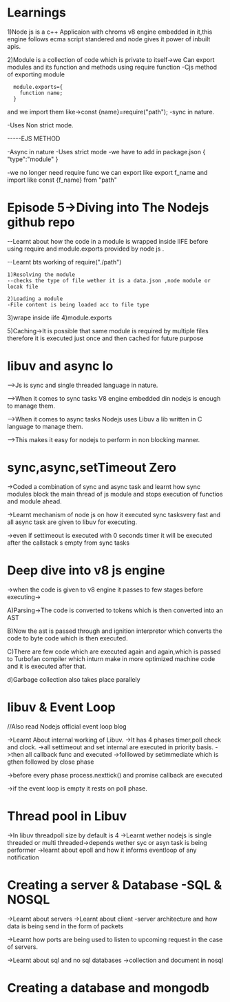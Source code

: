 # Learnings

1)Node js is a c++ Applicaion with chroms v8 engine embedded in it,this engine follows ecma script standered and node gives it power of inbuilt apis.

2)Module is a collection of code which is private to itself->we Can export modules and its function and methods using require function
    -Cjs method of exporting module

      module.exports={
        function name;
      }
and we import them like->const {name}=require("path");
-sync in nature.

-Uses Non strict mode.

-----EJS METHOD

-Async in nature
-Uses strict mode
-we have to add  in package.json {
    "type":"module"
}

-we no longer need require func we can export like  export f_name and import like const {f_name} from "path"


# Episode 5->Diving into The Nodejs github repo
--Learnt about how the code in a module is wrapped inside IIFE before using require and module.exports  provided by node js .

--Learnt bts working of require("./path")

    1)Resolving the module
    --checks the type of file wether it is a data.json ,node module or locak file

    2)Loading a module
    -File content is being loaded acc to file type
  3)wrape inside iife
   4)module.exports

5)Caching->It is possible that same module is required by multiple files therefore it is executed just once and then cached for future purpose 

# libuv and async Io

-->Js is sync and single threaded language in nature.

-->When it comes to sync tasks V8 engine embedded din nodejs is enough to manage them.

-->When it comes to async tasks Nodejs uses Libuv a lib written in C language to manage them.

-->This makes it easy for nodejs to perform in non blocking manner.


# sync,async,setTimeout Zero

->Coded a combination of sync and async task and learnt how sync modules block the main thread of js module and stops execution of functios and module ahead.

->Learnt mechanism of node js on how it executed sync tasksvery fast and all async task are given to libuv for executing.

->even if settimeout is executed with 0 seconds  timer it will be executed after the callstack s empty from sync tasks 


# Deep dive into v8 js engine

->when the code is given to v8 engine it passes to few stages before executing->

A)Parsing->The code is converted to tokens which is then converted into an AST

B)Now the ast is passed through and ignition interpretor which converts the code to byte code which is then executed.

C)There are few code which are executed again and again,which is passed to Turbofan compiler which inturn make in more optimized machine code and it is executed after that.

d)Garbage collection also takes place parallely


# libuv & Event Loop
//Also read Nodejs official event loop blog

->Learnt About internal working of Libuv.
->It has 4 phases  timer,poll check and clock.
->all settimeout and set internal are executed in priority basis.
->then all callback func and executed 
->folllowed by setimmediate  which is gthen followed by close phase

->before every phase process.nexttick() and promise callback are executed  

->if the event loop is empty it rests on poll phase.

# Thread pool in Libuv

->In libuv threadpoll size by default is 4
->Learnt wether nodejs is single threaded or multi threaded->depends wether syc or asyn task is being performer
->learnt about epoll and how it informs eventloop of any notification 

# Creating a server & Database -SQL & NOSQL

->Learnt about servers
->Learnt about client -server architecture and how data is being send in the form of packets

->Learnt how ports are being used to listen to upcoming request in the case of servers.

->Learnt about sql and no sql databases
->collection and document in nosql

# Creating a database and mongodb


